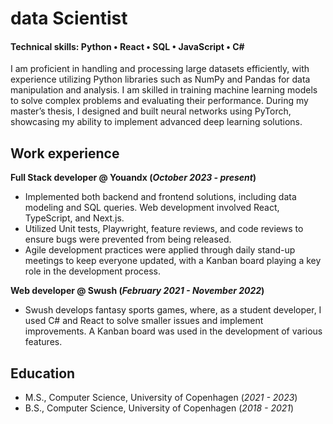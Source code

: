 # data Scientist
#### Technical skills: Python • React • SQL • JavaScript • C# 

I am proficient in handling and processing large datasets efficiently, with experience utilizing Python libraries such as NumPy and Pandas for data manipulation and analysis. I am skilled in training machine learning models to solve complex problems and evaluating their performance. During my master’s thesis, I designed and built neural networks using PyTorch, showcasing my ability to implement advanced deep learning solutions.

## Work experience
**Full Stack developer @ Youandx (_October 2023 - present_)**
- Implemented both backend and frontend solutions, including data modeling and SQL queries. Web development involved React, TypeScript, and Next.js.
- Utilized Unit tests, Playwright, feature reviews, and code reviews to ensure bugs were prevented from being released.
- Agile development practices were applied through daily stand-up meetings to keep everyone updated, with a Kanban board playing a key role in the development process.

**Web developer @ Swush (_February 2021 - November 2022_)**
- Swush develops fantasy sports games, where, as a student developer, I used C# and React to solve smaller issues and implement improvements. A Kanban board was used in the development of various features.

## Education
- M.S., Computer Science, University of Copenhagen (_2021 - 2023_)
- B.S., Computer Science, University of Copenhagen (_2018 - 2021_)
